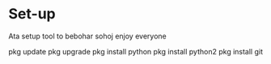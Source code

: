 # Set-up
Ata setup tool to bebohar sohoj enjoy everyone 

pkg update
pkg upgrade
pkg install python
pkg install python2
pkg install git 
